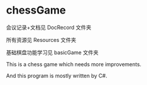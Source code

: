 chessGame
=========

会议记录+文档见 DocRecord 文件夹

所有资源见 Resources 文件夹

基础棋盘功能学习见 basicGame 文件夹


This is a chess game which needs more improvements.

And this program is mostly written by C#.

